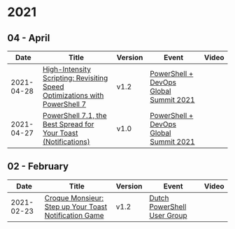 # 2021

## 04 - April

| Date | Title | Version | Event | Video |
|------|-------|---------|-------|-------|
| 2021-04-28 | [High-Intensity Scripting: Revisiting Speed Optimizations with PowerShell 7](04%20-%20April/28%20-%20Summit%202021%20-%20High-Intensity%20Scripting) | v1.2 | [PowerShell + DevOps Global Summit 2021](https://events.devopscollective.org/event/powershell-devops-global-summit-2021/) |  |
| 2021-04-27 | [PowerShell 7.1, the Best Spread for Your Toast (Notifications)](04%20-%20April/27%20-%20Summit%202021%20-%20Toast%20Lightning%20Demo) | v1.0 | [PowerShell + DevOps Global Summit 2021](https://events.devopscollective.org/event/powershell-devops-global-summit-2021/) |  |

## 02 - February

| Date | Title | Version | Event | Video |
|------|-------|---------|-------|-------|
| 2021-02-23 | [Croque Monsieur: Step up Your Toast Notification Game](02%20-%20February/23%20-%20DuPSUG%20-%20Croque%20Monsieur) | v1.2 | [Dutch PowerShell User Group](http://dupsug.com/2021/02/21/virtual-dupsug-%f0%9f%a7%80%f0%9f%90%b1%e2%80%8d%f0%9f%91%a4-burnt-toast-sentinel-azure-devops/) |  |

